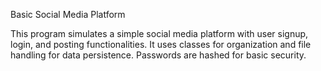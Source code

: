 Basic Social Media Platform

This program simulates a simple social media platform with user signup,
login, and posting functionalities. It uses classes for organization
and file handling for data persistence. Passwords are hashed for basic security.
